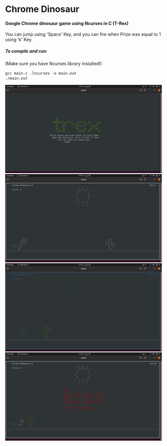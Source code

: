 # Chrome Dinosaur
#### Google Chrome dinosaur game using Ncurses in C (T-Rex)

You can jump using 'Space' Key, and you can fire when Prize was equal to 1 using 'k' Key.

##### To compile and run:

(Make sure you have Ncurses library installed!)

```shell
gcc main.c -lncurses -o main.out
./main.out
```

![Login Screen](Images/1.png)
![Day Mode](Images/2.png)
![Night Mode](Images/3.png)
![End Screen](Images/4.png)
